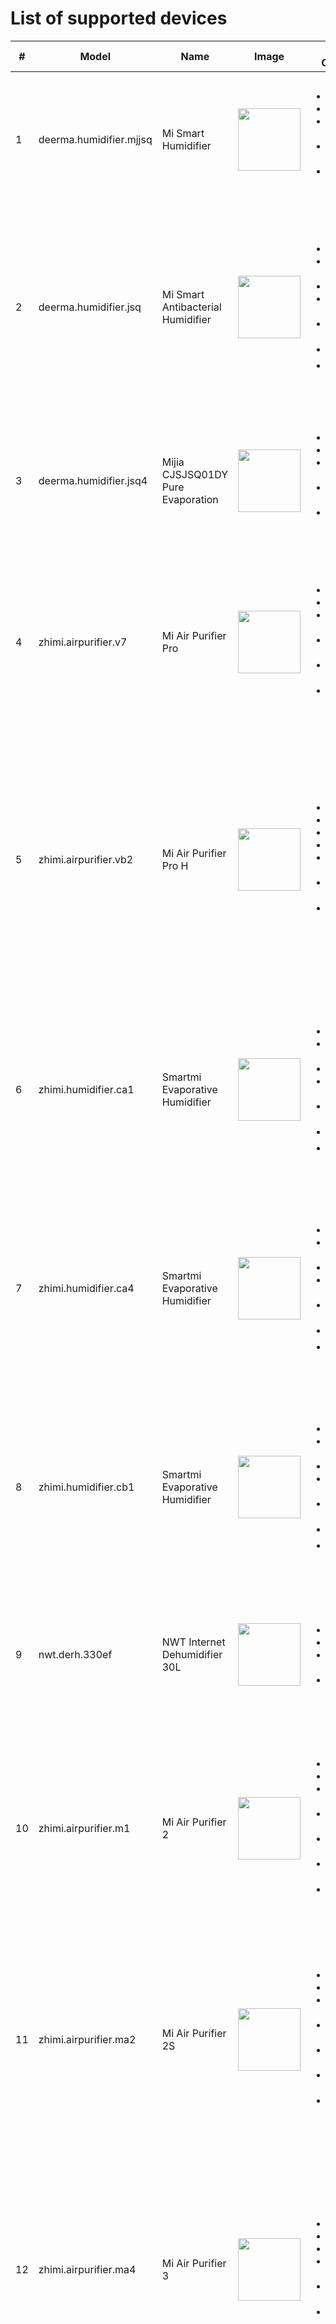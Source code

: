 # List of supported devices 

<table>
  <thead>
    <tr>
      <th>#</th>
      <th width="250">Model</th>
      <th width="250">Name</th>
      <th width="100">Image</th>
      <th>Available Commands </th>
      <th>Values for Commands</th>
      <th>Cloud Auth </th>
      <th>Import File</th>
    </tr>
  </thead>
  <tbody>
    <tr>
      <td>1</td>
      <td>deerma.humidifier.mjjsq</td>
      <td>Mi Smart Humidifier</td>
      <td><img src="https://static.home.mi.com/app/image/get/file/developer_1542871940fn9a3b3y.png" width="100"></td>
      <td><ul><li>⏻ Power</li><li>♨ Fan Level</li><li>♨ Terget Humidity</li><li>☉ Led - On/Off</li><li>♪ Sound - On/Off</li></ul></td>
      <td><ul><li>true / false</li><li>1, 2, 3, 4</li><li>40, 50, 60, 70</li><li>true / false</li><li>true / false</li></ul></td>
      <td align="center">&#10060;</td>
      <td align="center">&#10060;</td>
    </tr>
    <tr>
      <td>2</td>
      <td>deerma.humidifier.jsq</td>
      <td>Mi Smart Antibacterial Humidifier</td>
      <td><img src="https://cdn.awsde0.fds.api.mi-img.com/miio.files/developer_1584598944z7vf4g16.png" width="100"></td>
      <td><ul><li>⏻ Power</li><li>♪ Sound - On/Off</li><li>♨ Fan Level</li><li>♨ Terget Humidity</li><li>☉ Led - Brightness</li><li>🔒 Child Lock</li><li>⚙ Mode</li></ul></td>
      <td><ul><li>true / false</li><li>true / false</li><li>1, 2, 3, 4</li><li>30, 40, 50, 60, 70, 80</li><li>string</li><li>true / false</li><li>string: "dry" / "humidity"</li></ul></td>
      <td align="center">&#10060;</td>
      <td align="center">&#10060;</td>
    </tr>
    <tr>
      <td>3</td>
      <td>deerma.humidifier.jsq4</td>
      <td>Mijia CJSJSQ01DY Pure Evaporation</td>
      <td><img src="http://static.home.mi.com/app/image/get/file/developer_1543307568u9wu6wij.png" width="100"></td>
      <td><ul><li>⏻ Power</li><li>♨ Fan Level</li><li>♨ Terget Humidity</li><li>♪ Sound - On/Off</li><li>☉ Bright - On/Off</li></ul></td>
      <td><ul><li>true / false</li><li>1, 2, 3</li><li>30, 40, 50, 60, 70, 80</li><li>true / false</li><li>true / false</li></ul></td>
      <td align="center">&#9989;</td>
      <td align="center">&#9989;</td>
    </tr>
    <tr>
      <td>4</td>
      <td>zhimi.airpurifier.v7</td>
      <td>Mi Air Purifier Pro</td>
      <td><img src="https://static.home.mi.com/app/image/get/file/developer_1551944689505i5ubr.png" width="100"></td>
      <td><ul><li>⏻ Power</li><li>⚙ Mode</li><li>❤ Favourite Level</li><li>░ Display - On/Off</li><li>♪ Sound - Volume</li><li>🔒 Child Lock</li></ul></td>
      <td><ul><li>true / false</li><li>string: "auto" / "silent" / "favorite"</li><li>0 - 16</li><li>true / false</li><li>0 - 100</li><li>true / false</li></ul></td>
      <td align="center">&#10060;</td>
      <td align="center">&#10060;</td>
    </tr>
    <tr>
      <td>5</td>
      <td>zhimi.airpurifier.vb2</td>
      <td>Mi Air Purifier Pro H</td>
      <td><img src="http://static.home.mi.com/app/image/get/file/developer_1543307568u9wu6wij.png" width="100"></td>
      <td><ul><li>⏻ Power</li><li>⚙ Mode</li><li>♨ Fan Level</li><li>❤ Fav Level</li><li>♪ Sound - On/Off</li><li>░ Display - Brightness</li><li>🔒 Child Lock</li></ul></td>
      <td><ul><li>true / false</li><li>string: "auto" / "sleep" / "favorite" / "none"</li><li>1, 2, 3</li><li>1 - 9</li><li>true / false</li><li>0 - brightest, 1 - glimmer, 2 - led_closed</li><li>true / false</li></ul></td>
      <td align="center">&#9989;</td>
      <td align="center">&#9989;</td>
    </tr>
    <tr>
      <td>6</td>
      <td>zhimi.humidifier.ca1</td>
      <td>Smartmi Evaporative Humidifier</td>
      <td><img src="https://static.home.mi.com/app/image/get/file/developer_1551944227gt6o909y.png" width="100"></td>
      <td><ul><li>⏻ Power</li><li>♪ Sound - On/Off</li><li>♨ Fan Level</li><li>♨ Terget Humidity</li><li>☉ Led - Brightness</li><li>🔒 Child Lock</li><li>⚙ Mode</li></ul></td>
      <td><ul><li>true / false</li><li>true / false</li><li>0, 1, 2, 3</li><li>30, 40, 50, 60, 70, 80</li><li>string</li><li>true / false</li><li>string: "dry" / "humidity"</li></ul></td>
      <td align="center">&#10060;</td>
      <td align="center">&#10060;</td>
    </tr>
    <tr>
      <td>7</td>
      <td>zhimi.humidifier.ca4</td>
      <td>Smartmi Evaporative Humidifier</td>
      <td><img src="https://cdn.cnbj1.fds.api.mi-img.com/iotweb-product-center/developer_1575251878117y5EMNnGn.png" width="100"></td>
      <td><ul><li>⏻ Power</li><li>♪ Sound - On/Off</li><li>♨ Fan Level</li><li>♨ Terget Humidity</li><li>☉ Led - Brightness</li><li>🔒 Child Lock</li><li>⚙ Mode</li></ul></td>
      <td><ul><li>true / false</li><li>true / false</li><li>1, 2, 3, 4</li><li>30, 40, 50, 60, 70, 80</li><li>string</li><li>true / false</li><li>string: "dry" / "humidity"</li></ul></td>
      <td align="center">&#10060;</td>
      <td align="center">&#10060;</td>
    </tr>
    <tr>
      <td>8</td>
      <td>zhimi.humidifier.cb1</td>
      <td>Smartmi Evaporative Humidifier</td>
      <td><img src="https://cdn.cnbj1.fds.api.mi-img.com/iotweb-product-center/developer_1566881006690Xccq6g7F.png" width="100"></td>
      <td><ul><li>⏻ Power</li><li>♪ Sound - On/Off</li><li>♨ Fan Level</li><li>♨ Terget Humidity</li><li>☉ Led - Brightness</li><li>🔒 Child Lock</li><li>⚙ Mode</li></ul></td>
      <td><ul><li>true / false</li><li>true / false</li><li>0, 1, 2, 3</li><li>30, 40, 50, 60, 70, 80</li><li>string</li><li>true / false</li><li>string: "dry" / "humidity"</li></ul></td>
      <td align="center">&#10060;</td>
      <td align="center">&#9989;</td>
    </tr>
    <tr>
      <td>9</td>
      <td>nwt.derh.330ef</td>
      <td>NWT Internet Dehumidifier 30L</td>
      <td><img src="https://static.home.mi.com/app/image/get/file/developer_1566907639xeqcwivl.png" width="100"></td>
      <td><ul><li>⏻ Power</li><li>⚙ Mode</li><li>♨ Terget Humidity</li><li>♨ Fan Level</li></ul></td>
      <td><ul><li>true / false</li><li>string: "dry" / "humidity"</li><li>30, 40, 50, 60, 70, 80</li><li>1, 2, 3, 4</li></ul></td>
      <td align="center">&#9989;</td>
      <td align="center">&#10060;</td>
    </tr>
    <tr>
      <td>10</td>
      <td>zhimi.airpurifier.m1</td>
      <td>Mi Air Purifier 2</td>
      <td><img src="https://static.home.mi.com/app/image/get/file/developer_15470144879uw2ei4h.png" width="100"></td>
      <td><ul><li>⏻ Power</li><li>⚙ Mode</li><li>❤ Favourite Level</li><li>☉ Led - On/Off</li><li>☉ Led B - On/Off</li><li>♪ Sound - On/Off</li><li>🔒 Child Lock</li></ul></td>
      <td><ul><li>true / false</li><li>string: "auto" / "silent" / "favorite"</li><li>0 - 16</li><li>true / false</li><li>true / false</li><li>true / false</li><li>true / false</li></ul></td>
      <td align="center">&#10060;</td>
      <td align="center">&#9989;</td>
    </tr>
    <tr>
      <td>11</td>
      <td>zhimi.airpurifier.ma2</td>
      <td>Mi Air Purifier 2S</td>
      <td><img src="https://static.home.mi.com/app/image/get/file/developer_15470144879uw2ei4h.png" width="100"></td>
      <td><ul><li>⏻ Power</li><li>⚙ Mode</li><li>❤ Favourite Level</li><li>☉ Led - On/Off</li><li>☉ Led B - On/Off</li><li>♪ Sound - On/Off</li><li>🔒 Child Lock</li></ul></td>
      <td><ul><li>true / false</li><li>string: "auto" / "silent" / "favorite"</li><li>0 - 16</li><li>true / false</li><li>true / false</li><li>true / false</li><li>true / false</li></ul></td>
      <td align="center">&#10060;</td>
      <td align="center">&#9989;</td>
    </tr>
    <tr>
      <td>12</td>
      <td>zhimi.airpurifier.ma4</td>
      <td>Mi Air Purifier 3</td>
      <td><img src="https://static.home.mi.com/app/image/get/file/developer_1543307568u9wu6wij.png" width="100"></td>
      <td><ul><li>⏻ Power</li><li>⚙ Mode</li><li>♨ Fan Level</li><li>♪ Sound - On/Off</li><li>░ Display - Brightness</li><li>🔒 Child Lock</li></ul></td>
      <td><ul><li>true / false</li><li>string: "auto" / "sleep" / "favorite" / "none"</li><li>1, 2, 3</li><li>true / false</li><li>0 - brightest, 1 - glimmer, 2 - led_closed</li><li>true / false</li></ul></td>
      <td align="center">&#9989;</td>
      <td align="center">&#10060;</td>
    </tr>
    <tr>
      <td>13</td>
      <td>zhimi.airpurifier.mb3</td>
      <td>Mi Air Purifier 3H</td>
      <td><img src="https://cdn.awsde0.fds.api.mi-img.com/miio.files/developer_15504816557tej1pj6.png" width="100"></td>
      <td><ul><li>⏻ Power</li><li>⚙ Mode</li><li>♨ Fan Level</li><li>♪ Sound - On/Off</li><li>░ Display - Brightness</li><li>🔒 Child Lock</li></ul></td>
      <td><ul><li>true / false</li><li>'string: "auto" / "sleep" / "favorite" / "none"</li><li>1, 2, 3</li><li>true / false</li><li>0 - brightest, 1 - glimmer, 2 - led_closed</li><li>true / false</li></ul></td>
      <td align="center">&#9989;</td>
      <td align="center">&#10060;</td>
    </tr>
    <tr>
      <td>14</td>
      <td>zhimi.airpurifier.mb4</td>
      <td>Mi Air Purifier 3C</td>
      <td><img src="https://cdn.awsde0.fds.api.mi-img.com/miio.files/developer_15504816557tej1pj6.png" width="100"></td>
      <td><ul><li>⏻ Power</li><li>⚙ Mode</li><li>❤ Favourite Speed</li><li>♨ Fan Level</li><li>♪ Sound - On/Off</li><li>░ Display - Brightness</li><li>🔒 Child Lock</li></ul></td>
      <td><ul><li>true / false</li><li>'string: "auto" / "sleep" / "favorite" / "none"</li><li>300 - 2200</li><li>1, 2, 3</li><li>true / false</li><li>0 - brightest, 1 - glimmer, 2 - led_closed</li><li>true / false</li></ul></td>
      <td align="center">&#9989;</td>
      <td align="center">&#9989;</td>
    </tr>
    <tr>
      <td>15</td>
      <td>zhimi.airpurifier.mc1</td>
      <td>Mi Air Purifier 2S</td>
      <td><img src="https://static.home.mi.com/app/image/get/file/developer_15470144879uw2ei4h.png" width="100"></td>
      <td><ul><li>⏻ Power</li><li>⚙ Mode</li><li>❤ Favourite Level</li><li>☉ Led - On/Off</li><li>☉ Led B - On/Off</li><li>♪ Sound - On/Off</li><li>🔒 Child Lock</li></ul></td>
      <td><ul><li>true / false</li><li>'string: "auto" / "sleep" / "favorite" / "none"</li><li>0 - 16</li><li>true / false</li><li>true / false</li><li>true / false</li><li>true / false</li></ul></td>
      <td align="center">&#10060;</td>
      <td align="center">&#9989;</td>
    </tr>
    <tr>
      <td>16</td>
      <td>zhimi.airpurifier.mc2</td>
      <td>Mi Air Purifier 2H</td>
      <td><img src="https://static.home.mi.com/app/image/get/file/developer_15470144879uw2ei4h.png" width="100"></td>
      <td><ul><li>⏻ Power</li><li>⚙ Mode</li><li>♨ Fan Level</li><li>♪ Sound - On/Off</li><li>░ Display - Brightness</li><li>🔒 Child Lock</li></ul></td>
      <td><ul><li>true / false</li><li>'string: "auto" / "sleep" / "favorite" / "none"</li><li>1, 2, 3</li><li>true / false</li><li>0 - brightest, 1 - glimmer, 2 - led_closed</li><li>true / false</li></ul></td>
      <td align="center">&#9989;</td>
      <td align="center">&#10060;</td>
    </tr>
    <tr>
      <td>17</td>
      <td>zhimi.heater.za1</td>
      <td>SmartMi Electric Heater 1S</td>
      <td><img src="https://cdn.cnbj1.fds.api.mi-img.com/iotweb-product-center/developer_1639643044442TWB1cChs.png" width="100"></td>
      <td><ul><li>⏻ Power</li><li>♪ Sound - On/Off</li><li>℃ Terget Temperature</li><li>🔒 Child Lock</li></ul></td>
      <td><ul><li>true / false</li><li>true / false</li><li>16 - 32</li><li>true / false</li></ul></td>
      <td align="center">&#10060;</td>
      <td align="center">&#9989;</td>
    </tr>
  </tbody>
</table>